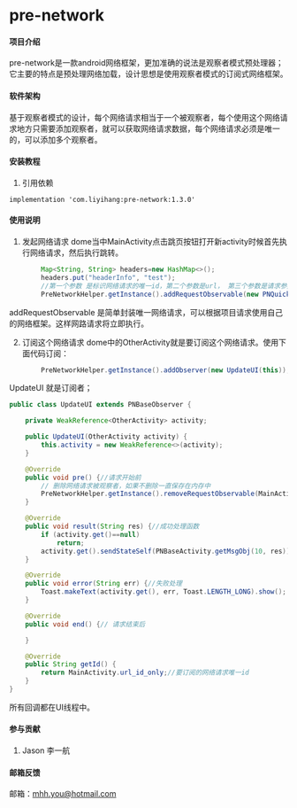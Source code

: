 # pre-network

#### 项目介绍
pre-network是一款android网络框架，更加准确的说法是观察者模式预处理器；它主要的特点是预处理网络加载，设计思想是使用观察者模式的订阅式网络框架。

#### 软件架构
基于观察者模式的设计，每个网络请求相当于一个被观察者，每个使用这个网络请求地方只需要添加观察者，就可以获取网络请求数据，每个网络请求必须是唯一的，可以添加多个观察者。


#### 安装教程

1. 引用依赖
```
implementation 'com.liyihang:pre-network:1.3.0'
```



#### 使用说明

1. 发起网络请求
dome当中MainActivity点击跳页按钮打开新activity时候首先执行网络请求，然后执行跳转。

```java
        Map<String, String> headers=new HashMap<>();
        headers.put("headerInfo", "test");
		//第一个参数 是标识网络请求的唯一id，第二个参数是url， 第三个参数是请求参数，第四个参数是请求头部，第五个参数是请求方式。
        PreNetworkHelper.getInstance().addRequestObservable(new PNQuickRequest(url_id_only, "https://blog.csdn.net/mhhyoucom/","name=liyihang&age=18", headers, "GET"));
```

addRequestObservable 是简单封装唯一网络请求，可以根据项目请求使用自己的网络框架。这样网路请求将立即执行。


2. 订阅这个网络请求
dome中的OtherActivity就是要订阅这个网络请求。使用下面代码订阅：
```java
        PreNetworkHelper.getInstance().addObserver(new UpdateUI(this));
```

UpdateUI 就是订阅者；

```java
public class UpdateUI extends PNBaseObserver {

    private WeakReference<OtherActivity> activity;

    public UpdateUI(OtherActivity activity) {
        this.activity = new WeakReference<>(activity);
    }

    @Override
    public void pre() {//请求开始前
        // 删除网络请求被观察者，如果不删除一直保存在内存中
        PreNetworkHelper.getInstance().removeRequestObservable(MainActivity.url_id_only);
    }

    @Override
    public void result(String res) {//成功处理函数
        if (activity.get()==null)
            return;
        activity.get().sendStateSelf(PNBaseActivity.getMsgObj(10, res));
    }

    @Override
    public void error(String err) {//失败处理
        Toast.makeText(activity.get(), err, Toast.LENGTH_LONG).show();
    }

    @Override
    public void end() {// 请求结束后

    }

    @Override
    public String getId() {
        return MainActivity.url_id_only;//要订阅的网络请求唯一id
    }
}
```

所有回调都在UI线程中。




#### 参与贡献

1. Jason 李一航


#### 邮箱反馈

邮箱：mhh.you@hotmail.com